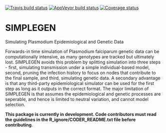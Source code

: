 [![Travis build status](https://travis-ci.org/mrc-ide/SIMPLEGEN.svg?branch=master)](https://travis-ci.org/mrc-ide/SIMPLEGEN)
[![AppVeyor build status](https://ci.appveyor.com/api/projects/status/github/mrc-ide/SIMPLEGEN?branch=master&svg=true)](https://ci.appveyor.com/project/mrc-ide/SIMPLEGEN)
[![Coverage status](https://codecov.io/gh/mrc-ide/SIMPLEGEN/branch/master/graph/badge.svg)](https://codecov.io/github/mrc-ide/SIMPLEGEN?branch=master)

# SIMPLEGEN
Simulating Plasmodium Epidemiological and Genetic Data

Forwards-in time simulation of Plasmodium falciparum genetic data can be
computationally intensive, as many genotypes are tracked but ultimately lost.
SIMPLEGEN avoids this problem by splitting simulation into three steps - first,
simulating transmission under a simple individual-based model, second, pruning
the infection history to focus on nodes that contribute to the final sample, and
third, simulating genetic data. A secondary advantage is that any third-party
epidemiological simulator can be used for the first step as long as it outputs
in the correct format. The major limitation of SIMPLEGEN is that assumes the
epidemiological and genetic processes are seperable, and hence is limited to
neutral variation, and cannot model selection.

**This package is currently in development. Code contributors must read the
guidelines in the R_ignore/CODER_README.txt file before contributing**.
